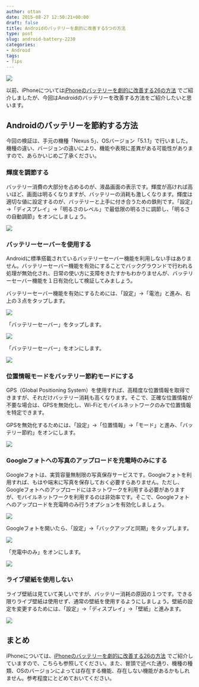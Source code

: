 ```yaml
---
author: ottan
date: 2015-08-27 12:50:21+00:00
draft: false
title: Androidのバッテリーを劇的に改善する5つの方法
type: post
slug: android-battery-2230
categories:
- Android
tags:
- Tips
---
```


![](/uploads/2015/08/150826-55ddc2eea3d0f.jpg)






以前、iPhoneについては[iPhoneのバッテリーを劇的に改善する26の方法](/iphone-battery-1139/)
でご紹介しましたが、今回はAndroidのバッテリーを改善する方法をご紹介したいと思います。





## Androidのバッテリーを節約する方法





今回の検証は、手元の機種「Nexus 5」、OSバージョン「5.1.1」で行いました。機種の違い、バージョンの違いにより、機能や表現に差異がある可能性がありますので、あらかいじめご了承ください。





### 輝度を調節する





バッテリー消費の大部分を占めるのが、液晶画面の表示です。輝度が高ければ高いほど、画面は明るくなりますが、バッテリーの消耗も激しくなります。輝度は適切な値に設定するのが、バッテリーと上手に付き合うための鉄則です。「設定」→「ディスプレイ」→「明るさのレベル」で最低限の明るさに調節し、「明るさの自動調節」をオンにしましょう。





![](/uploads/2015/08/150826-55ddc2efdb3db.png)






### バッテリーセーバーを使用する





Androidに標準搭載されているバッテリーセーバー機能を利用しない手はありません。バッテリーセーバー機能を有効にすることでバックグラウンドで行われる処理が無効化され、日常の使い方に支障をきたすかもわかりませんが、バッテリーセーバー機能を１日有効化して検証してみましょう。





バッテリーセーバー機能を有効にするためには、「設定」→「電池」と進み、右上の３点をタップします。





![](/uploads/2015/08/150826-55ddc2f183994.png)






「バッテリーセーバー」をタップします。





![](/uploads/2015/08/150826-55ddc2f34691b.png)






「バッテリーセーバー」をオンにします。





![](/uploads/2015/08/150826-55ddc2f545998.png)






### 位置情報モードをバッテリー節約モードにする





GPS（Global Positioning System）を使用すれば、高精度な位置情報を取得できますが、それだけバッテリー消耗も高くなります。そこで、正確な位置情報が不要な場合は、GPSを無効化し、Wi-Fiとモバイルネットワークのみで位置情報を特定できます。





GPSを無効化するためには、「設定」→「位置情報」→「モード」と進み、「バッテリー節約」をオンにします。





![](/uploads/2015/08/150826-55ddc2f6eecad.png)






### Googleフォトへの写真のアップロードを充電時のみにする





Googleフォトは、実質容量無制限の写真保存サービスです。Googleフォトを利用すれば、もはや端末に写真を保存しておく必要すらありません。ただし、Googleフォトへのアップロードにはネットワークを利用する必要がありますが、モバイルネットワークを利用するのは非効率です。そこで、Googleフォトへのアップロードを充電時のみ行うオプションを有効化しましょう。





![](/uploads/2015/08/150826-55ddc2f8b4f02.png)






Googleフォトを開いたら、「設定」→「バックアップと同期」をタップします。





![](/uploads/2015/08/150826-55ddc2fb0e738.png)






「充電中のみ」をオンにします。





![](/uploads/2015/08/150826-55ddc2fccba7d.png)






### ライブ壁紙を使用しない





ライブ壁紙は見ていて美しいですが、バッテリー消耗の原因の１つです。できる限りライブ壁紙は使用せず、通常の壁紙を使用するようにしましょう。壁紙の設定を変更するためには、「設定」→「ディスプレイ」→「壁紙」と進みます。





![](/uploads/2015/08/150826-55ddc301ac2cc.png)






## まとめ





iPhoneについては、[iPhoneのバッテリーを劇的に改善する26の方法](/iphone-battery-1139/)
でご紹介していますので、こちらも参照してください。また、冒頭で述べた通り、機種の種類、OSのバージョンによっては存在する機能、存在しない機能があるかもしれません。参考程度にとどめておいてください。
